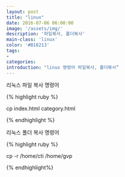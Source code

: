 ```yaml
---
layout: post
title: "linux"
date: 2016-07-06 06:00:00
image: '/assets/img/'
description: '파일복사, 폴더복사'
main-class: 'linux'
color: '#B18213'
tags:
- 
categories:
introduction: "linux 명령어 파일복사, 폴더복사”
---
```


  리눅스 파일 복사 명령어

{% highlight ruby %}

cp index.html category.html 

{% endhighlight %}


 리눅스 폴더 복사 명령어

{% highlight ruby %}

cp -r /home/cti /home/gvp

{% endhighlight%}
